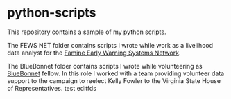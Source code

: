 # python-scripts
This repository contains a sample of my python scripts.

The FEWS NET folder contains scripts I wrote while work as a livelihood data analyst for the [Famine Early Warning Systems Network](https://fews.net/).

The BlueBonnet folder contains scripts I wrote while volunteering as [BlueBonnet](https://www.bluebonnetdata.org/) fellow. In this role I worked with a team providing volunteer data support to the campaign to reelect Kelly Fowler to the Virginia State House of Representatives. test editfds
